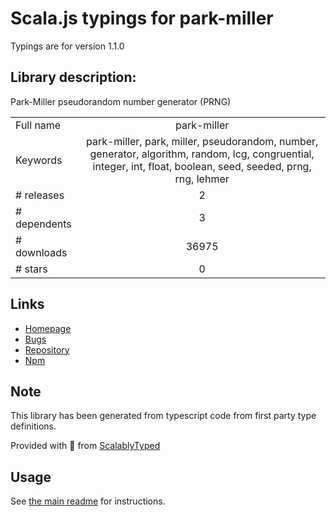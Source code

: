 
# Scala.js typings for park-miller

Typings are for version 1.1.0

## Library description:
Park-Miller pseudorandom number generator (PRNG)

|                    |                 |
| ------------------ | :-------------: |
| Full name          | park-miller |
| Keywords           | park-miller, park, miller, pseudorandom, number, generator, algorithm, random, lcg, congruential, integer, int, float, boolean, seed, seeded, prng, rng, lehmer |
| # releases         | 2 |
| # dependents       | 3 |
| # downloads        | 36975 |
| # stars            | 0 |

## Links
- [Homepage](https://github.com/sindresorhus/park-miller#readme)
- [Bugs](https://github.com/sindresorhus/park-miller/issues)
- [Repository](https://github.com/sindresorhus/park-miller)
- [Npm](https://www.npmjs.com/package/park-miller)
    


## Note
This library has been generated from typescript code from first party type definitions.

Provided with :purple_heart: from [ScalablyTyped](https://github.com/oyvindberg/ScalablyTyped)

## Usage
See [the main readme](../../readme.md) for instructions.


